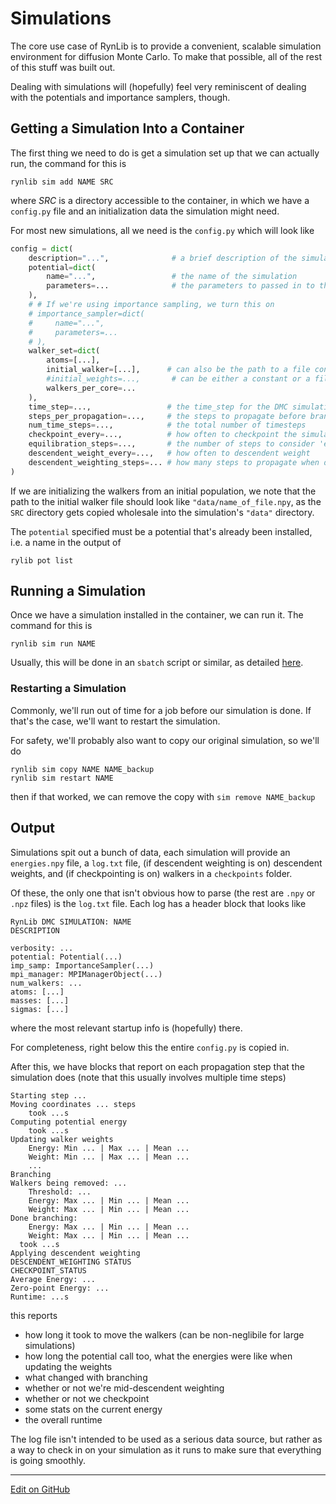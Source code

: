 # Simulations

The core use case of RynLib is to provide a convenient, scalable simulation environment for diffusion Monte Carlo.
To make that possible, all of the rest of this stuff was built out.

Dealing with simulations will (hopefully) feel very reminiscent of dealing with the potentials and importance samplers, though.

## Getting a Simulation Into a Container

The first thing we need to do is get a simulation set up that we can actually run, the command for this is

```shell
rynlib sim add NAME SRC
```

where _SRC_ is a directory accessible to the container, in which we have a `config.py` file and an initialization data the simulation might need.

For most new simulations, all we need is the `config.py` which will look like

```python
config = dict(
    description="...",              # a brief description of the simulation to help remember what it's doing
    potential=dict(
        name="...",                 # the name of the simulation
        parameters=...              # the parameters to passed in to the potential
    ),
    # # If we're using importance sampling, we turn this on
    # importance_sampler=dict( 
    #     name="...",
    #     parameters=...
    # ),
    walker_set=dict(
        atoms=[...],
        initial_walker=[...],      # can also be the path to a file containing an initial set of walkers to sample from
        #initial_weights=...,       # can be either a constant or a file with an initial set of weights that go with the walkers
        walkers_per_core=...
    ),
    time_step=...,                 # the time_step for the DMC simulation
    steps_per_propagation=...,     # the steps to propagate before branching (for efficiency)
    num_time_steps=...,            # the total number of timesteps
    checkpoint_every=...,          # how often to checkpoint the simulation
    equilibration_steps=...,       # the number of steps to consider 'equilibration'
    descendent_weight_every=...,   # how often to descendent weight
    descendent_weighting_steps=... # how many steps to propagate when descendent weighting
)
```

If we are initializing the walkers from an initial population, we note that the path to the initial walker file should look like `"data/name_of_file.npy`, as the `SRC` directory gets copied wholesale into the simulation's `"data"` directory.

The `potential` specified must be a potential that's already been installed, i.e. a name in the output of

```shell 
rylib pot list
```

## Running a Simulation

Once we have a simulation installed in the container, we can run it. The command for this is 

```shell 
rynlib sim run NAME
```

Usually, this will be done in an `sbatch` script or similar, as detailed [here](SubmittingWithSBatch.md).

### Restarting a Simulation

Commonly, we'll run out of time for a job before our simulation is done. 
If that's the case, we'll want to restart the simulation.

For safety, we'll probably also want to copy our original simulation, so we'll do

```shell 
rynlib sim copy NAME NAME_backup
rynlib sim restart NAME
```

then if that worked, we can remove the copy with `sim remove NAME_backup`


## Output

Simulations spit out a bunch of data, each simulation will provide an `energies.npy` file, a `log.txt` file, (if descendent weighting is on) descendent weights, and (if checkpointing is on) walkers in a `checkpoints` folder.

Of these, the only one that isn't obvious how to parse (the rest are `.npy` or `.npz` files) is the `log.txt` file. 
Each log has a header block that looks like

```ignorelang
RynLib DMC SIMULATION: NAME
DESCRIPTION

verbosity: ...
potential: Potential(...)
imp_samp: ImportanceSampler(...)
mpi_manager: MPIManagerObject(...)
num_walkers: ...
atoms: [...]
masses: [...]
sigmas: [...]
```

where the most relevant startup info is (hopefully) there.

For completeness, right below this the entire `config.py` is copied in.

After this, we have blocks that report on each propagation step that the simulation does (note that this usually involves multiple time steps)

```ignorelang
Starting step ...
Moving coordinates ... steps
    took ...s
Computing potential energy
    took ...s
Updating walker weights
    Energy: Min ... | Max ... | Mean ...
    Weight: Min ... | Max ... | Mean ...
    ...
Branching
Walkers being removed: ...
    Threshold: ...
    Energy: Max ... | Min ... | Mean ...
    Weight: Max ... | Min ... | Mean ...
Done branching:
    Energy: Max ... | Min ... | Mean ...
    Weight: Max ... | Min ... | Mean ...
  took ...s
Applying descendent weighting
DESCENDENT_WEIGHTING STATUS
CHECKPOINT_STATUS
Average Energy: ...
Zero-point Energy: ...
Runtime: ...s
```

this reports 
* how long it took to move the walkers (can be non-neglibile for large simulations)
* how long the potential call too, what the energies were like when updating the weights
* what changed with branching
* whether or not we're mid-descendent weighting
* whether or not we checkpoint
* some stats on the current energy
* the overall runtime

The log file isn't intended to be used as a serious data source, but rather as a way to check in on your simulation as it runs to make sure that everything is going smoothly.

---
[Edit on GitHub <i class="fab fa-github" aria-hidden="true"></i>](https://github.com/McCoyGroup/References/edit/gh-pages/Documentation/RynLib/Simulations.md)